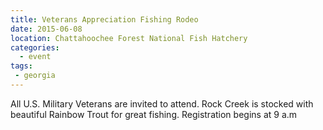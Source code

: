 ```yaml
---
title: Veterans Appreciation Fishing Rodeo
date: 2015-06-08
location: Chattahoochee Forest National Fish Hatchery
categories:
  - event
tags:
 - georgia
---
```


All U.S. Military Veterans are invited to attend. Rock Creek is stocked with beautiful Rainbow Trout for great fishing. Registration begins at 9 a.m